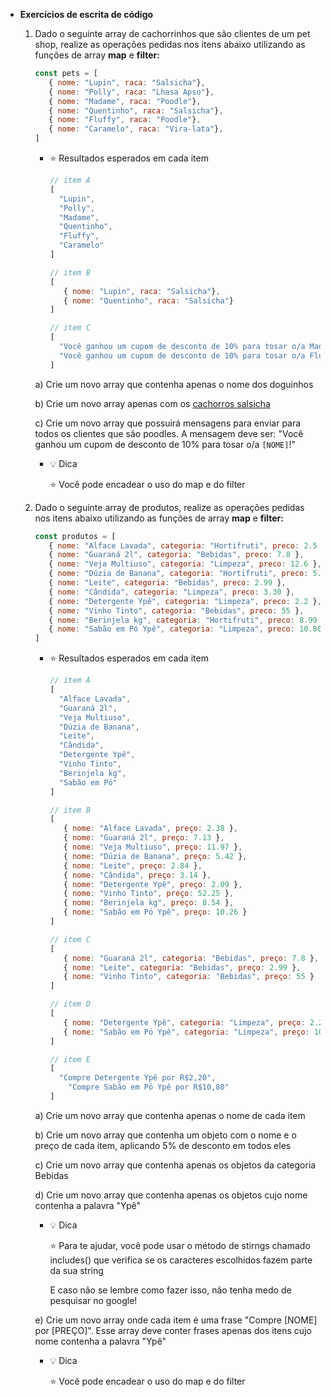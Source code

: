 - **Exercícios de escrita de código**
    1. Dado o seguinte array de cachorrinhos que são clientes de um pet shop, realize as operações pedidas nos itens abaixo utilizando as funções de array **map** e **filter:**
        
        ```jsx
        const pets = [
           { nome: "Lupin", raca: "Salsicha"},
           { nome: "Polly", raca: "Lhasa Apso"},
           { nome: "Madame", raca: "Poodle"},
           { nome: "Quentinho", raca: "Salsicha"},
           { nome: "Fluffy", raca: "Poodle"},
           { nome: "Caramelo", raca: "Vira-lata"},
        ]
        ```
        
        - ⭐  Resultados esperados em cada item
            
            ```jsx
            // item A
            [
              "Lupin", 
              "Polly",
              "Madame",
              "Quentinho", 
              "Fluffy", 
              "Caramelo"
            ]
            
            // item B
            [
               { nome: "Lupin", raca: "Salsicha"},
               { nome: "Quentinho", raca: "Salsicha"}
            ]
            
            // item C
            [
              "Você ganhou um cupom de desconto de 10% para tosar o/a Madame!"
              "Você ganhou um cupom de desconto de 10% para tosar o/a Fluffy!"
            ]
            ```
            
        
        a) Crie um novo array que contenha apenas o nome dos doguinhos
        
        b) Crie um novo array apenas com os [cachorros salsicha](https://www.youtube.com/watch?v=YQ404vwjzus)
        
        c) Crie um novo array que possuirá mensagens para enviar para todos os clientes que são poodles. A mensagem deve ser: "Você ganhou um cupom de desconto de 10% para tosar o/a `[NOME]`!"
        
        - 💡  Dica
            
            <aside>
            ⭐ Você pode encadear o uso do map e do filter
            
            </aside>
            
        
    2. Dado o seguinte array de produtos, realize as operações pedidas nos itens abaixo utilizando as funções de array **map** e **filter:**
        
        ```jsx
        const produtos = [
           { nome: "Alface Lavada", categoria: "Hortifruti", preco: 2.5 },
           { nome: "Guaraná 2l", categoria: "Bebidas", preco: 7.8 },
           { nome: "Veja Multiuso", categoria: "Limpeza", preco: 12.6 },
           { nome: "Dúzia de Banana", categoria: "Hortifruti", preco: 5.7 },
           { nome: "Leite", categoria: "Bebidas", preco: 2.99 },
           { nome: "Cândida", categoria: "Limpeza", preco: 3.30 },
           { nome: "Detergente Ypê", categoria: "Limpeza", preco: 2.2 },
           { nome: "Vinho Tinto", categoria: "Bebidas", preco: 55 },
           { nome: "Berinjela kg", categoria: "Hortifruti", preco: 8.99 },
           { nome: "Sabão em Pó Ypê", categoria: "Limpeza", preco: 10.80 }
        ]
        ```
        
        - ⭐  Resultados esperados em cada item
            
            ```jsx
            // item A
            [
              "Alface Lavada", 
              "Guaraná 2l",
              "Veja Multiuso",
              "Dúzia de Banana", 
              "Leite", 
              "Cândida", 
              "Detergente Ypê", 
              "Vinho Tinto", 
              "Berinjela kg", 
              "Sabão em Pó"
            ]
            
            // item B
            [
               { nome: "Alface Lavada", preço: 2.38 },
               { nome: "Guaraná 2l", preço: 7.13 },
               { nome: "Veja Multiuso", preço: 11.97 },
               { nome: "Dúzia de Banana", preço: 5.42 },
               { nome: "Leite", preço: 2.84 },
               { nome: "Cândida", preço: 3.14 },
               { nome: "Detergente Ypê", preço: 2.09 },
               { nome: "Vinho Tinto", preço: 52.25 },
               { nome: "Berinjela kg", preço: 8.54 },
               { nome: "Sabão em Pó Ypê", preço: 10.26 }
            ]
            
            // item C
            [
               { nome: "Guaraná 2l", categoria: "Bebidas", preço: 7.8 },
               { nome: "Leite", categoria: "Bebidas", preço: 2.99 },
               { nome: "Vinho Tinto", categoria: "Bebidas", preço: 55 }
            ]
            
            // item D
            [
               { nome: "Detergente Ypê", categoria: "Limpeza", preço: 2.2 },
               { nome: "Sabão em Pó Ypê", categoria: "Limpeza", preço: 10.80 }
            ]
            
            // item E
            [
              "Compre Detergente Ypê por R$2,20",
            	"Compre Sabão em Pó Ypê por R$10,80"
            ]
            ```
            
        
        a) Crie um novo array que contenha apenas o nome de cada item
        
        b) Crie um novo array que contenha um objeto com o nome e o preço de cada item, aplicando 5% de desconto em todos eles
        
        c) Crie um novo array que contenha apenas os objetos da categoria Bebidas
        
        d) Crie um novo array que contenha apenas os objetos cujo nome contenha a palavra "Ypê"
        
        - 💡  Dica
            
            <aside>
            ⭐ Para te ajudar, você pode usar o método de stirngs chamado includes() que verifica se os caracteres escolhidos fazem parte da sua string
            
            E caso não se lembre como fazer isso, não tenha medo de pesquisar no google!
            
            </aside>
            
        
        e) Crie um novo array onde cada item é uma frase "Compre [NOME] por [PREÇO]". Esse array deve conter frases apenas dos itens cujo nome contenha a palavra "Ypê"
        
        - 💡  Dica
            
            <aside>
            ⭐ Você pode encadear o uso do map e do filter
            
            </aside>